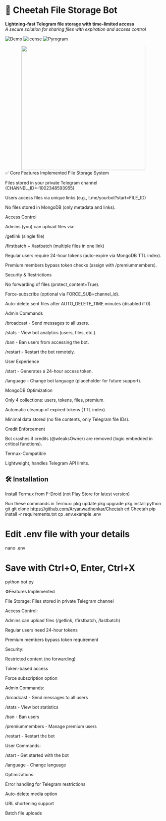 # 🐆 Cheetah File Storage Bot 

**Lightning-fast Telegram file storage with time-limited access**  
*A secure solution for sharing files with expiration and access control*

![Demo](https://img.shields.io/badge/Status-Active-brightgreen) 
![icense](https://img.shields.io/badge/License-MIT-blue)
![Pyrogram](https://img.shields.io/badge/Pyrogram-2.0-red)

<div align="center">
  <img src="https://github.com/Aryanwadhonkar/Cheetah/assets/your-repo/cheetah-banner.gif" width="400">
</div>
✅ Core Features Implemented
File Storage System

Files stored in your private Telegram channel (CHANNEL_ID=-1002348593955)

Users access files via unique links (e.g., t.me/yourbot?start=FILE_ID)

No files stored in MongoDB (only metadata and links).

Access Control

Admins (you) can upload files via:

/getlink (single file)

/firstbatch + /lastbatch (multiple files in one link)

Regular users require 24-hour tokens (auto-expire via MongoDB TTL index).

Premium members bypass token checks (assign with /premiummembers).

Security & Restrictions

No forwarding of files (protect_content=True).

Force-subscribe (optional via FORCE_SUB=channel_id).

Auto-delete sent files after AUTO_DELETE_TIME minutes (disabled if 0).

Admin Commands

/broadcast - Send messages to all users.

/stats - View bot analytics (users, files, etc.).

/ban - Ban users from accessing the bot.

/restart - Restart the bot remotely.

User Experience

/start - Generates a 24-hour access token.

/language - Change bot language (placeholder for future support).

MongoDB Optimization

Only 4 collections: users, tokens, files, premium.

Automatic cleanup of expired tokens (TTL index).

Minimal data stored (no file contents, only Telegram file IDs).

Credit Enforcement

Bot crashes if credits (@wleaksOwner) are removed (logic embedded in critical functions).

Termux-Compatible

Lightweight, handles Telegram API limits.




## 🛠️ Installation
Install Termux from F-Droid (not Play Store for latest version)

Run these commands in Termux:
pkg update
pkg upgrade
pkg install python git
git clone https://github.com/Aryanwadhonkar/Cheetah
cd Cheetah
pip install -r requirements.txt
cp .env.example .env
# Edit .env file with your details
nano .env
# Save with Ctrl+O, Enter, Ctrl+X
python bot.py


⚙️Features Implemented

File Storage: Files stored in private Telegram channel

Access Control:

Admins can upload files (/getlink, /firstbatch, /lastbatch)

Regular users need 24-hour tokens

Premium members bypass token requirement

Security:

Restricted content (no forwarding)

Token-based access

Force subscription option

Admin Commands:

/broadcast - Send messages to all users

/stats - View bot statistics

/ban - Ban users

/premiummembers - Manage premium users

/restart - Restart the bot

User Commands:

/start - Get started with the bot

/language - Change language

Optimizations:

Error handling for Telegram restrictions

Auto-delete media option

URL shortening support

Batch file uploads
